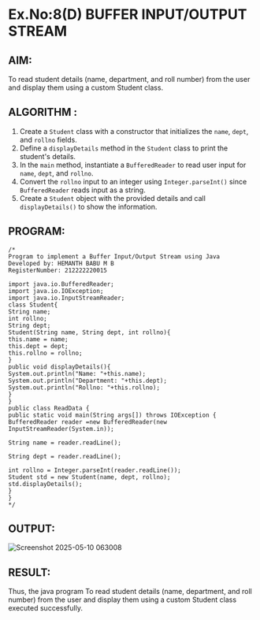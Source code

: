# Ex.No:8(D) BUFFER INPUT/OUTPUT STREAM

## AIM:
To read student details (name, department, and roll number) from the user and display them using a custom Student class.
## ALGORITHM :

1. Create a `Student` class with a constructor that initializes the `name`, `dept`, and `rollno` fields.
2. Define a `displayDetails` method in the `Student` class to print the student's details.
3. In the `main` method, instantiate a `BufferedReader` to read user input for `name`, `dept`, and `rollno`.
4. Convert the `rollno` input to an integer using `Integer.parseInt()` since `BufferedReader` reads input as a string.
5. Create a `Student` object with the provided details and call `displayDetails()` to show the information.

## PROGRAM:
 ```
/*
Program to implement a Buffer Input/Output Stream using Java
Developed by: HEMANTH BABU M B 
RegisterNumber: 212222220015

 import java.io.BufferedReader;
import java.io.IOException;
import java.io.InputStreamReader;
class Student{
String name;
int rollno;
String dept;
Student(String name, String dept, int rollno){
this.name = name;
this.dept = dept;
this.rollno = rollno;
}
public void displayDetails(){
System.out.println("Name: "+this.name);
System.out.println("Department: "+this.dept);
System.out.println("Rollno: "+this.rollno);
}
}
public class ReadData {
public static void main(String args[]) throws IOException {
BufferedReader reader =new BufferedReader(new InputStreamReader(System.in));

String name = reader.readLine();

String dept = reader.readLine();

int rollno = Integer.parseInt(reader.readLine());
Student std = new Student(name, dept, rollno);
std.displayDetails();
}
}
*/
```

## OUTPUT:


![Screenshot 2025-05-10 063008](https://github.com/user-attachments/assets/88bb44dc-370b-4ff7-a0a6-a0c55ae97b6f)

## RESULT:
Thus, the java program To read student details (name, department, and roll number) from the user and display them using a custom Student class executed successfully.


